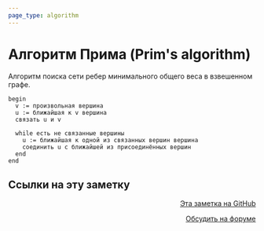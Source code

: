 ```yaml
---
page_type: algorithm
---
```

# Алгоритм Прима (Prim's algorithm)

Алгоритм поиска сети ребер минимального общего веса в взвешенном графе.

```
begin
  v := произвольная вершина
  u := ближайшая к v вершина
  связать u и v

  while есть не связанные вершины
    u := ближайшая к одной из связанных вершин вершина
    соединить u с ближайшей из присоединённых вершин
  end  
end
```


## Ссылки на эту заметку




<p v-pre style="text-align: right">
  <a href="https://github.com/Kverde/algorithms/blob/main/source/20221027001604.md" target="_blank">
  Эта заметка на GitHub
  </a>
</p>



<p v-pre style="text-align: right">
  <a href="https://discourse.comtext.space/new-topic?title=%D0%90%D0%BB%D0%B3%D0%BE%D1%80%D0%B8%D1%82%D0%BC%20%D0%9F%D1%80%D0%B8%D0%BC%D0%B0%20%28Prim%27s%20algorithm%29&body=&category=algorithm" target="_blank">
  Обсудить на форуме
  </a>
</p>
